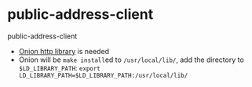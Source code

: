 # public-address-client
public-address-client

* [Onion http library](https://github.com/davidmoreno/onion) is needed
* Onion will be `make install`ed to `/usr/local/lib/`, add the directory to `$LD_LIBRARY_PATH`:
 `export LD_LIBRARY_PATH=$LD_LIBRARY_PATH:/usr/local/lib/`